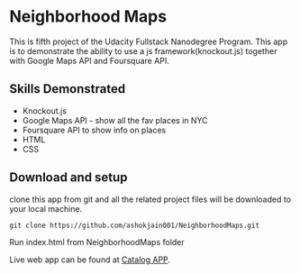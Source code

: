 Neighborhood Maps
=========================
This is fifth project of the Udacity Fullstack Nanodegree Program.
This app is to demonstrate the ability to use a js framework(knockout.js) together with Google Maps API and Foursquare API.

## Skills Demonstrated
* Knockout.js 
* Google Maps API - show all the fav places in NYC
* Foursquare API to show info on places
* HTML
* CSS 

## Download and setup 
clone this app from git and all the related project files will be downloaded to your local machine. 
```
git clone https://github.com/ashokjain001/NeighborhoodMaps.git
```
Run index.html from NeighborhoodMaps folder 

Live web app can be found at [Catalog APP](https://ashokjain001.github.io/NeighborhoodMaps/).
